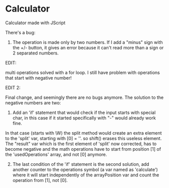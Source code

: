 # Calculator
Calculator made with JScript


There's a bug:

1. The operation is made only by two numbers. If I add a "minus" sign with the +/- button, it 
gives an error because it can't read more than a sign or 2 separated numbers.


EDIT:

multi operations solved with a for loop. I still have problem with operations that start with negative number!


EDIT 2:

Final change, and seemingly there are no bugs anymore. The solution to the negative numbers are two:

1. Add an 'if' statement that would check if the input starts with special char, in this case if it started specifically with "-" would already work fine.

In that case (starts with \W) the split method would create an extra element to the 'split' var, starting with [0] = ''.
so shift() erases this useless element. The "result" var which is the first element of 'split' now corrected, has to become negative and the math operations have to start from position [1] of the 'usedOperations' array, and not [0] anymore.

2. The last condition of the 'if' statement is the second solution, add another counter to the operations symbol (a var named as 'calculate') where it will start independently of the arrayPosition var and count the operation from [1], not [0].
